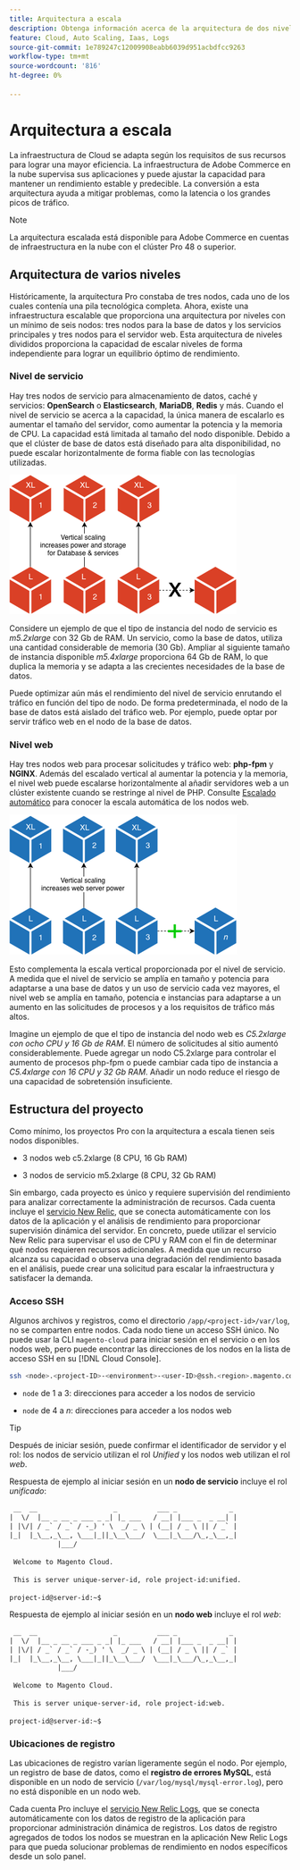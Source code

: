 ```yaml
---
title: Arquitectura a escala
description: Obtenga información acerca de la arquitectura de dos niveles y cómo se adapta a la demanda.
feature: Cloud, Auto Scaling, Iaas, Logs
source-git-commit: 1e789247c12009908eabb6039d951acbdfcc9263
workflow-type: tm+mt
source-wordcount: '816'
ht-degree: 0%

---
```


# Arquitectura a escala

La infraestructura de Cloud se adapta según los requisitos de sus recursos para lograr una mayor eficiencia. La infraestructura de Adobe Commerce en la nube supervisa sus aplicaciones y puede ajustar la capacidad para mantener un rendimiento estable y predecible. La conversión a esta arquitectura ayuda a mitigar problemas, como la latencia o los grandes picos de tráfico.

>[!NOTE]
>
>La arquitectura escalada está disponible para Adobe Commerce en cuentas de infraestructura en la nube con el clúster Pro 48 o superior.

## Arquitectura de varios niveles

Históricamente, la arquitectura Pro constaba de tres nodos, cada uno de los cuales contenía una pila tecnológica completa. Ahora, existe una infraestructura escalable que proporciona una arquitectura por niveles con un mínimo de seis nodos: tres nodos para la base de datos y los servicios principales y tres nodos para el servidor web. Esta arquitectura de niveles divididos proporciona la capacidad de escalar niveles de forma independiente para lograr un equilibrio óptimo de rendimiento.

### Nivel de servicio

Hay tres nodos de servicio para almacenamiento de datos, caché y servicios: **OpenSearch** o **Elasticsearch**, **MariaDB**, **Redis** y más. Cuando el nivel de servicio se acerca a la capacidad, la única manera de escalarlo es aumentar el tamaño del servidor, como aumentar la potencia y la memoria de CPU. La capacidad está limitada al tamaño del nodo disponible. Debido a que el clúster de base de datos está diseñado para alta disponibilidad, no puede escalar horizontalmente de forma fiable con las tecnologías utilizadas.

![Escala de nivel de servicio](../../assets/scaling-service.png)

Considere un ejemplo de que el tipo de instancia del nodo de servicio es _m5.2xlarge_ con 32 Gb de RAM. Un servicio, como la base de datos, utiliza una cantidad considerable de memoria (30 Gb). Ampliar al siguiente tamaño de instancia disponible _m5.4xlarge_ proporciona 64 Gb de RAM, lo que duplica la memoria y se adapta a las crecientes necesidades de la base de datos.

Puede optimizar aún más el rendimiento del nivel de servicio enrutando el tráfico en función del tipo de nodo. De forma predeterminada, el nodo de la base de datos está aislado del tráfico web. Por ejemplo, puede optar por servir tráfico web en el nodo de la base de datos.

### Nivel web

Hay tres nodos web para procesar solicitudes y tráfico web: **php-fpm** y **NGINX**. Además del escalado vertical al aumentar la potencia y la memoria, el nivel web puede escalarse horizontalmente al añadir servidores web a un clúster existente cuando se restringe al nivel de PHP. Consulte [Escalado automático](autoscaling.md) para conocer la escala automática de los nodos web.

![Escala de nivel web](../../assets/scaling-web.png)

Esto complementa la escala vertical proporcionada por el nivel de servicio. A medida que el nivel de servicio se amplía en tamaño y potencia para adaptarse a una base de datos y un uso de servicio cada vez mayores, el nivel web se amplía en tamaño, potencia e instancias para adaptarse a un aumento en las solicitudes de procesos y a los requisitos de tráfico más altos.

Imagine un ejemplo de que el tipo de instancia del nodo web es _C5.2xlarge con ocho CPU y 16 Gb de RAM_. El número de solicitudes al sitio aumentó considerablemente. Puede agregar un nodo C5.2xlarge para controlar el aumento de procesos php-fpm o puede cambiar cada tipo de instancia a _C5.4xlarge con 16 CPU y 32 Gb RAM_. Añadir un nodo reduce el riesgo de una capacidad de sobretensión insuficiente.

## Estructura del proyecto

Como mínimo, los proyectos Pro con la arquitectura a escala tienen seis nodos disponibles.

- 3 nodos web c5.2xlarge (8 CPU, 16 Gb RAM)

- 3 nodos de servicio m5.2xlarge (8 CPU, 32 Gb RAM)

Sin embargo, cada proyecto es único y requiere supervisión del rendimiento para analizar correctamente la administración de recursos. Cada cuenta incluye el [servicio New Relic](../monitor/new-relic-service.md), que se conecta automáticamente con los datos de la aplicación y el análisis de rendimiento para proporcionar supervisión dinámica del servidor. En concreto, puede utilizar el servicio New Relic para supervisar el uso de CPU y RAM con el fin de determinar qué nodos requieren recursos adicionales. A medida que un recurso alcanza su capacidad o observa una degradación del rendimiento basada en el análisis, puede crear una solicitud para escalar la infraestructura y satisfacer la demanda.

### Acceso SSH

Algunos archivos y registros, como el directorio `/app/<project-id>/var/log`, no se comparten entre nodos. Cada nodo tiene un acceso SSH único. No puede usar la CLI `magento-cloud` para iniciar sesión en el servicio o en los nodos web, pero puede encontrar las direcciones de los nodos en la lista de acceso SSH en su [!DNL Cloud Console].

```bash
ssh <node>.<project-ID>-<environment>-<user-ID>@ssh.<region>.magento.com
```

- `node` de 1 a 3: direcciones para acceder a los nodos de servicio

- `node` de 4 a _n_: direcciones para acceder a los nodos web

>[!TIP]
>
>Después de iniciar sesión, puede confirmar el identificador de servidor y el rol: los nodos de servicio utilizan el rol _Unified_ y los nodos web utilizan el rol _web_.

Respuesta de ejemplo al iniciar sesión en un **nodo de servicio** incluye el rol _unificado_:

```
 __  __                   _          ___ _             _
|  \/  |__ _ __ _ ___ _ _| |_ ___   / __| |___ _  _ __| |
| |\/| / _` / _` / -_) ' \  _/ _ \ | (__| / _ \ || / _` |
|_|  |_\__,_\__, \___|_||_\__\___/  \___|_\___/\_,_\__,_|
            |___/

 Welcome to Magento Cloud.

 This is server unique-server-id, role project-id:unified.

project-id@server-id:~$
```

Respuesta de ejemplo al iniciar sesión en un **nodo web** incluye el rol _web_:

```
 __  __                   _          ___ _             _
|  \/  |__ _ __ _ ___ _ _| |_ ___   / __| |___ _  _ __| |
| |\/| / _` / _` / -_) ' \  _/ _ \ | (__| / _ \ || / _` |
|_|  |_\__,_\__, \___|_||_\__\___/  \___|_\___/\_,_\__,_|
            |___/

 Welcome to Magento Cloud.

 This is server unique-server-id, role project-id:web.

project-id@server-id:~$
```

### Ubicaciones de registro

Las ubicaciones de registro varían ligeramente según el nodo. Por ejemplo, un registro de base de datos, como el **registro de errores MySQL**, está disponible en un nodo de servicio (`/var/log/mysql/mysql-error.log`), pero no está disponible en un nodo web.

Cada cuenta Pro incluye el [servicio New Relic Logs](../monitor/new-relic-service.md), que se conecta automáticamente con los datos de registro de la aplicación para proporcionar administración dinámica de registros. Los datos de registro agregados de todos los nodos se muestran en la aplicación New Relic Logs para que pueda solucionar problemas de rendimiento en nodos específicos desde un solo panel.
